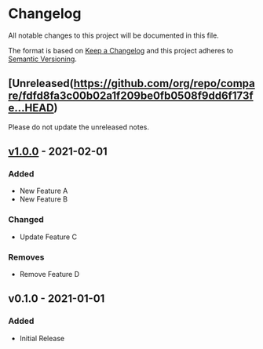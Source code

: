 # Changelog

All notable changes to this project will be documented in this file.

The format is based on [Keep a Changelog](http://keepachangelog.com/en/1.0.0/)
and this project adheres to [Semantic Versioning](http://semver.org/spec/v2.0.0.html).

## [Unreleased(https://github.com/org/repo/compare/fdfd8fa3c00b02a1f209be0fb0508f9dd6f173fe...HEAD)

Please do not update the unreleased notes.

<!-- Content should be placed here -->

## [v1.0.0](https://github.com/org/repo/compare/v0.1.0...v1.0.0) - 2021-02-01

### Added

-   New Feature A
-   New Feature B

### Changed

-   Update Feature C

### Removes

-   Remove Feature D

## v0.1.0 - 2021-01-01

### Added

-   Initial Release
